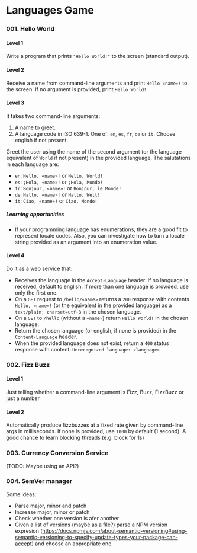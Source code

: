 # Languages Game

### 001. Hello World
#### Level 1
Write a program that prints `"Hello World!"` to the screen (standard output).

#### Level 2
Receive a name from command-line arguments and print `Hello «name»!` to the screen. If no argument is provided, print `Hello World!`

#### Level 3
It takes two command-line arguments:

1. A name to greet.
2. A language code in ISO 639-1. One of: `en`, `es`, `fr`, `de` or `it`. Choose english if not present.

Greet the user using the name of the second argument (or the language equivalent of `World` if not present) in the provided language. The salutations in each language are:

* `en`: `Hello, «name»!` or `Hello, World!`
* `es`: `¡Hola, «name»!` or `¡Hola, Mundo!`
* `fr`: `Bonjour, «name»!` or `Bonjour, le Monde!`
* `de`: `Hallo, «name»!` or `Hallo, Welt!`
* `it`: `Ciao, «name»!` or `Ciao, Mondo!`

##### Learning opportunities
* If your programming language has enumerations, they are a good fit to represent locale codes. Also, you can investigate how to turn a locale string provided as an argument into an enumeration value.

#### Level 4
Do it as a web service that:

* Receives the language in the `Accept-Language` header. If no language is received, default to english. If more than one language is provided, use only the first one.
* On a `GET` request to `/hello/«name»` returns a `200` response with contents `Hello, «name»!` (or the equivalent in the provided language) as a `text/plain; charset=utf-8` in the chosen language. 
* On a `GET` to `/hello` (without a `«name»`) return `Hello World!` in the chosen language.
* Return the chosen language (or english, if none is provided) in the `Content-Language` header.
* When the provided language does not exist, return a `400` status response with content: `Unrecognized language: «language»`

### 002. Fizz Buzz
#### Level 1
Just telling whether a command-line argument is Fizz, Buzz, FizzBuzz or just a number

#### Level 2
Automatically produce fizzbuzzes at a fixed rate given by command-line args in milliseconds. If none is provided, use `1000` by default (1 second). A good chance to learn blocking threads (e.g. block for 1s)


### 003. Currency Conversion Service
(TODO: Maybe using an API?)

### 004. SemVer manager
Some ideas:
* Parse major, minor and patch
* Increase major, minor or patch
* Check whether one version is afer another
* Given a list of versions (maybe as a file?) parse a NPM version expresion (https://docs.npmjs.com/about-semantic-versioning#using-semantic-versioning-to-specify-update-types-your-package-can-accept) and choose an appropriate one.
